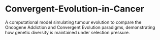# Convergent-Evolution-in-Cancer
A computational model simulating tumour evolution to compare the Oncogene Addiction and Convergent Evolution paradigms, demonstrating how genetic diversity is maintained under selection pressure.
